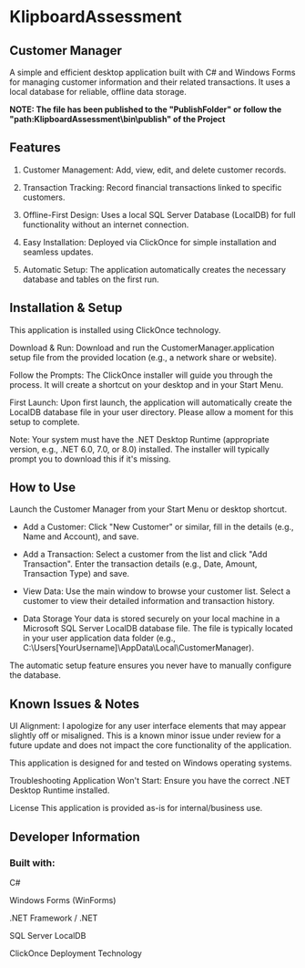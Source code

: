 # KlipboardAssessment

## Customer Manager
A simple and efficient desktop application built with C# and Windows Forms for managing customer information and their related transactions. It uses a local database for reliable, offline data storage.

**NOTE: The file has been published to the "PublishFolder" or follow the "path:KlipboardAssessment\bin\publish" of the Project**

## Features
1. Customer Management: Add, view, edit, and delete customer records.

2. Transaction Tracking: Record financial transactions linked to specific customers.

3. Offline-First Design: Uses a local SQL Server Database (LocalDB) for full functionality without an internet connection.

4. Easy Installation: Deployed via ClickOnce for simple installation and seamless updates.

5. Automatic Setup: The application automatically creates the necessary database and tables on the first run.

## Installation & Setup
This application is installed using ClickOnce technology.

Download & Run: Download and run the CustomerManager.application setup file from the provided location (e.g., a network share or website).

Follow the Prompts: The ClickOnce installer will guide you through the process. It will create a shortcut on your desktop and in your Start Menu.

First Launch: Upon first launch, the application will automatically create the LocalDB database file in your user directory. Please allow a moment for this setup to complete.

Note: Your system must have the .NET Desktop Runtime (appropriate version, e.g., .NET 6.0, 7.0, or 8.0) installed. The installer will typically prompt you to download this if it's missing.

## How to Use
Launch the Customer Manager from your Start Menu or desktop shortcut.

- Add a Customer: Click "New Customer" or similar, fill in the details (e.g., Name and Account), and save.

- Add a Transaction: Select a customer from the list and click "Add Transaction". Enter the transaction details (e.g., Date, Amount, Transaction Type) and save.

- View Data: Use the main window to browse your customer list. Select a customer to view their detailed information and transaction history.

- Data Storage
Your data is stored securely on your local machine in a Microsoft SQL Server LocalDB database file. The file is typically located in your user application data folder (e.g., C:\Users\[YourUsername]\AppData\Local\CustomerManager).

The automatic setup feature ensures you never have to manually configure the database.

## Known Issues & Notes
UI Alignment: I apologize for any user interface elements that may appear slightly off or misaligned. This is a known minor issue under review for a future update and does not impact the core functionality of the application.

This application is designed for and tested on Windows operating systems.

Troubleshooting
Application Won't Start: Ensure you have the correct .NET Desktop Runtime installed.

License
This application is provided as-is for internal/business use.

## Developer Information
### Built with:

C#

Windows Forms (WinForms)

.NET Framework / .NET

SQL Server LocalDB

ClickOnce Deployment Technology
